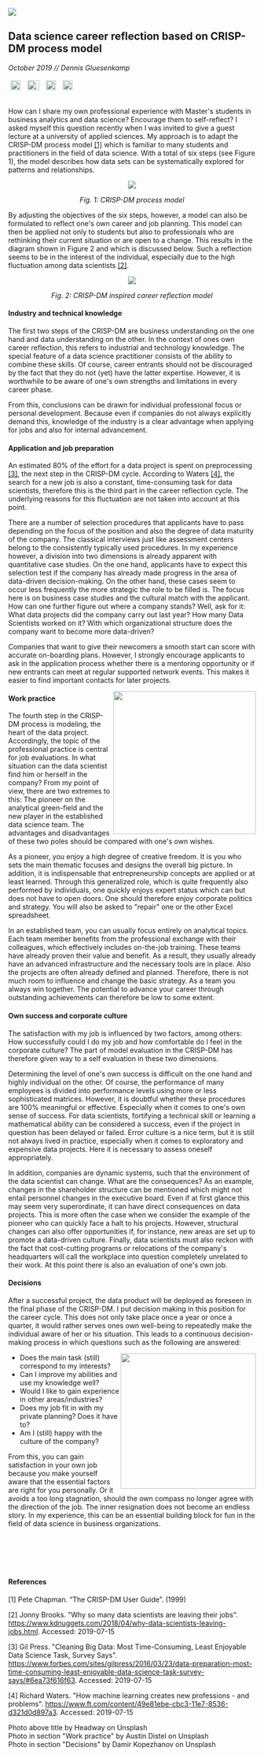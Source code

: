 ![](/IMG/title.png)
## Data science career reflection based on CRISP-DM process model

*October 2019 // Dennis Gluesenkamp*
<br><br>
<a title="linkedin.com/in/dennisgluesenkamp" href="https://linkedin.com/in/dennisgluesenkamp" target="_blank" rel="noopener"><img src="https://cdn3.iconfinder.com/data/icons/social-media-2253/17/Vector-4-128.png" alt="" hspace="5" width="20" height="20" /></a>
<a title="@dgluesen" href="https://twitter.com/dgluesen" target="_blank" rel="noopener"><img src="https://cdn3.iconfinder.com/data/icons/social-media-2253/17/Vector-3-128.png" alt="" hspace="5" width="24" height="20" /></a>
<a title="@dgluesen" href="https://instagram.com/dgluesen" target="_blank" rel="noopener"><img src="https://cdn3.iconfinder.com/data/icons/social-media-2253/17/Vector-1-128.png" alt="" hspace="5" width="20" height="20" /></a>
<a title="@dgluesen" href="https://github.com/dgluesen" target="_blank" rel="noopener"><img src="https://cdn3.iconfinder.com/data/icons/social-media-2253/25/Group-512.png" alt="" hspace="5" width="20" height="20" /></a>
<br><br>

How can I share my own professional experience with Master's students in business analytics and data science? Encourage them to self-reflect? I asked myself this question recently when I was invited to give a guest lecture at a university of applied sciences. My approach is to adapt the CRISP-DM process model [[1]](#ref1) which is familiar to many students and practitioners in the field of data science. With a total of six steps (see Figure 1), the model describes how data sets can be systematically explored for patterns and relationships.

<p align="center"><img src="IMG/crisp-dm.png"></p>
<p align="center"><em>Fig. 1: CRISP-DM process model</em></p>

By adjusting the objectives of the six steps, however, a model can also be formulated to reflect one's own career and job planning. This model can then be applied not only to students but also to professionals who are rethinking their current situation or are open to a change. This results in the diagram shown in Figure 2 and which is discussed below. Such a reflection seems to be in the interest of the individual, especially due to the high fluctuation among data scientists [[2]](#ref2).

<p align="center"><img src="IMG/career-model.png"></p>
<p align="center"><em>Fig. 2: CRISP-DM inspired career reflection model</em></p>

#### Industry and technical knowledge

The first two steps of the CRISP-DM are business understanding on the one hand and data understanding on the other. In the context of ones own career reflection, this refers to industrial and technology knowledge. The special feature of a data science practitioner consists of the ability to combine these skills. Of course, career entrants should not be discouraged by the fact that they do not (yet) have the latter expertise. However, it is worthwhile to be aware of one's own strengths and limitations in every career phase.

From this, conclusions can be drawn for individual professional focus or personal development. Because even if companies do not always explicitly demand this, knowledge of the industry is a clear advantage when applying for jobs and also for internal advancement.

#### Application and job preparation
An estimated 80% of the effort for a data project is spent on preprocessing [[3]](#ref3), the next step in the CRISP-DM cycle. According to Waters [[4]](#ref4), the search for a new job is also a constant, time-consuming task for data scientists, therefore this is the third part in the career reflection cycle. The underlying reasons for this fluctuation are not taken into account at this point.

There are a number of selection procedures that applicants have to pass depending on the focus of the position and also the degree of data maturity of the company. The classical interviews just like assessment centers belong to the consistently typically used procedures. In my experience however, a division into two dimensions is already apparent with quantitative case studies. On the one hand, applicants have to expect this selection test if the company has already made progress in the area of data-driven decision-making. On the other hand, these cases seem to occur less frequently the more strategic the role to be filled is. The focus here is on business case studies and the cultural match with the applicant. How can one further figure out where a company stands? Well, ask for it: What data projects did the company carry out last year? How many Data Scientists worked on it? With which organizational structure does the company want to become more data-driven?

Companies that want to give their newcomers a smooth start can score with accurate on-boarding plans. However, I strongly encourage applicants to ask in the application process whether there is a mentoring opportunity or if new entrants can meet at regular supported network events. This makes it easier to find important contacts for later projects.

<img align="right" width="290" src="IMG/workpractice.png">

#### Work practice
The fourth step in the CRISP-DM process is modeling, the heart of the data project. Accordingly, the topic of the professional practice is central for job evaluations. In what situation can the data scientist find him or herself in the company? From my point of view, there are two extremes to this: The pioneer on the analytical green-field and the new player in the established data science team. The advantages and disadvantages of these two poles should be compared with one's own wishes.

As a pioneer, you enjoy a high degree of creative freedom. It is you who sets the main thematic focuses and designs the overall big picture. In addition, it is indispensable that entrepreneurship concepts are applied or at least learned. Through this generalized role, which is quite frequently also performed by individuals, one quickly enjoys expert status which can but does not have to open doors. One should therefore enjoy corporate politics and strategy. You will also be asked to "repair" one or the other Excel spreadsheet.

In an established team, you can usually focus entirely on analytical topics. Each team member benefits from the professional exchange with their colleagues, which effectively includes on-the-job training. These teams have already proven their value and benefit. As a result, they usually already have an advanced infrastructure and the necessary tools are in place. Also the projects are often already defined and planned. Therefore, there is not much room to influence and change the basic strategy. As a team you always win together. The potential to advance your career through outstanding achievements can therefore be low to some extent.

#### Own success and corporate culture

The satisfaction with my job is influenced by two factors, among others: How successfully could I do my job and how comfortable do I feel in the corporate culture? The part of model evaluation in the CRISP-DM has therefore given way to a self evaluation in these two dimensions.

Determining the level of one's own success is difficult on the one hand and highly individual on the other. Of course, the performance of many employees is divided into performance levels using more or less sophisticated matrices. However, it is doubtful whether these procedures are 100% meaningful or effective. Especially when it comes to one's own sense of success. For data scientists, fortifying a technical skill or learning a mathematical ability can be considered a success, even if the project in question has been delayed or failed. Error culture is a nice term, but it is still not always lived in practice, especially when it comes to exploratory and expensive data projects. Here it is necessary to assess oneself appropriately.

In addition, companies are dynamic systems, such that the environment of the data scientist can change. What are the consequences? As an example, changes in the shareholder structure can be mentioned which might not entail personnel changes in the executive board. Even if at first glance this may seem very superordinate, it can have direct consequences on data projects. This is more often the case when we consider the example of the pioneer who can quickly face a halt to his projects. However, structural changes can also offer opportunities if, for instance, new areas are set up to promote a data-driven culture. Finally, data scientists must also reckon with the fact that cost-cutting programs or relocations of the company's headquarters will call the workplace into question completely unrelated to their work. At this point there is also an evaluation of one's own job.

#### Decisions

After a successful project, the data product will be deployed as foreseen in the final phase of the CRISP-DM. I put decision making in this position for the career cycle. This does not only take place once a year or once a quarter, it would rather serves ones own well-being to repeatedly make the individual aware of her or his situation. This leads to a continuous decision-making process in which questions such as the following are answered:

<img align="right" width="275" src="IMG/decisions.png">

* Does the main task (still) correspond to my interests?
* Can I improve my abilities and use my knowledge well?
* Would I like to gain experience in other areas/industries?
* Does my job fit in with my private planning? Does it have to?
* Am I (still) happy with the culture of the company?

From this, you can gain satisfaction in your own job because you make yourself aware that the essential factors are right for you personally. Or it avoids a too long stagnation, should the own compass no longer agree with the direction of the job. The inner resignation does not become an endless story. In my experience, this can be an essential building block for fun in the field of data science in business organizations.

<br>
<br>
<br>
<br>

#### References

<a id="ref1"></a>[1] Pete Chapman. “The CRISP-DM User Guide”. (1999)

<a id="ref2"></a>[2] Jonny Brooks. "Why so many data scientists are leaving their jobs". https://www.kdnuggets.com/2018/04/why-data-scientists-leaving-jobs.html. Accessed: 2019-07-15

<a id="ref3"></a>[3] Gil Press. "Cleaning Big Data: Most Time-Consuming, Least Enjoyable Data Science Task, Survey Says". https://www.forbes.com/sites/gilpress/2016/03/23/data-preparation-most-time-consuming-least-enjoyable-data-science-task-survey-says/#6ea73f616f63. Accessed: 2019-07-15

<a id="ref4"></a>[4] Richard Waters. "How machine learning creates new professions - and problems". https://www.ft.com/content/49e81ebe-cbc3-11e7-8536-d321d0d897a3. Accessed: 2019-07-15

Photo above title by Headway on Unsplash<br/>
Photo in section "Work practice" by Austin Distel on Unsplash<br/>
Photo in section "Decisions" by Damir Kopezhanov on Unsplash
